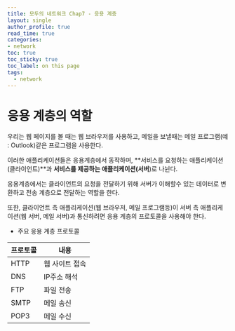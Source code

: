 ```yaml
---
title: 모두의 네트워크 Chap7 - 응용 계층 
layout: single
author_profile: true
read_time: true
categories:
- network
toc: true
toc_sticky: true
toc_label: on this page
tags:
  - network
---
```


 # 응용 계층의 역할

우리는 웹 페이지를 볼 때는 웹 브라우저를 사용하고, 메일을 보낼때는 메일 프로그램(예 : Outlook)같은 프로그램을 사용한다. 

이러한 애플리케이션들은 응용계층에서 동작하며, **서비스를 요청하는 애플리케이션(클라이언트)**과 **서비스를 제공하는 애플리케이션(서버**)로 나뉜다.

응용계층에서는 클라이언트의 요청을 전달하기 위해 서버가 이해할수 있는 데이터로 변환하고 전송 계층으로 전달하는 역할을 한다.

또한, 클라이언트 측 애플리케이션(웹 브라우저, 메일 프로그램등)이 서버 측 애플리케이션(웹 서버, 메일 서버)과 통신하려면 응용 계층의 프로토콜을 사용해야 한다.

- 주요 응용 계층 프로토콜

| 프로토콜 | 내용           |
| -------- | -------------- |
| HTTP     | 웹 사이트 접속 |
| DNS      | IP주소 해석    |
| FTP      | 파일 전송      |
| SMTP     | 메일 송신      |
| POP3     | 메일 수신      |

